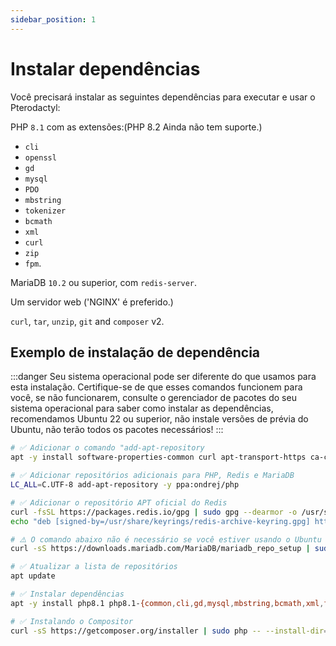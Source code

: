 ```yaml
---
sidebar_position: 1
---
```


# Instalar dependências
Você precisará instalar as seguintes dependências para executar e usar o Pterodactyl:

PHP `8.1` com as extensões:(PHP 8.2 Ainda não tem suporte.)
- `cli`
- `openssl`
- `gd`
- `mysql`
- `PDO`
- `mbstring`
- `tokenizer`
- `bcmath`
- `xml`
- `curl`
- `zip`
- `fpm`.

MariaDB `10.2` ou superior, com `redis-server`.

Um servidor web ('NGINX' é preferido.)

`curl`, `tar`, `unzip`, `git` and `composer` v2.

## Exemplo de instalação de dependência

:::danger
Seu sistema operacional pode ser diferente do que usamos para esta instalação.
Certifique-se de que esses comandos funcionem para você, se não funcionarem, consulte
o gerenciador de pacotes do seu sistema operacional para saber como instalar as dependências, recomendamos Ubuntu 22 ou superior, não instale
versões de prévia do Ubuntu, não terão todos os pacotes necessários!
:::

```bash
# ✅ Adicionar o comando "add-apt-repository
apt -y install software-properties-common curl apt-transport-https ca-certificates gnupg

# ✅ Adicionar repositórios adicionais para PHP, Redis e MariaDB
LC_ALL=C.UTF-8 add-apt-repository -y ppa:ondrej/php

# ✅ Adicionar o repositório APT oficial do Redis
curl -fsSL https://packages.redis.io/gpg | sudo gpg --dearmor -o /usr/share/keyrings/redis-archive-keyring.gpg
echo "deb [signed-by=/usr/share/keyrings/redis-archive-keyring.gpg] https://packages.redis.io/deb $(lsb_release -cs) main" | sudo tee /etc/apt/sources.list.d/redis.list

# ⚠️ O comando abaixo não é necessário se você estiver usando o Ubuntu 22 ou superior, caso estejá usando Debian, pesquise qual versão o Ubunto 22 ou superior se baseia
curl -sS https://downloads.mariadb.com/MariaDB/mariadb_repo_setup | sudo bash

# ✅ Atualizar a lista de repositórios
apt update

# ✅ Instalar dependências
apt -y install php8.1 php8.1-{common,cli,gd,mysql,mbstring,bcmath,xml,fpm,curl,zip} mariadb-server nginx tar unzip git redis-server

# ✅ Instalando o Compositor
curl -sS https://getcomposer.org/installer | sudo php -- --install-dir=/usr/local/bin --filename=composer
```
